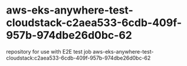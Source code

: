 # aws-eks-anywhere-test-cloudstack-c2aea533-6cdb-409f-957b-974dbe26d0bc-62
repository for use with E2E test job aws-eks-anywhere-test-cloudstack:c2aea533-6cdb-409f-957b-974dbe26d0bc-62
